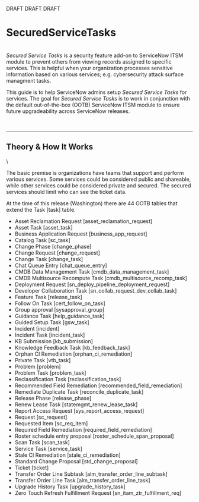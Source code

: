DRAFT DRAFT DRAFT

# SecuredServiceTasks
\
_Secured Service Tasks_ is a security feature add-on to ServiceNow ITSM module to prevent others from viewing records assigned to specific services. This is helpful when your organization processes sensitive information based on various services; e.g. cybersecurity attack surface managment tasks.

This guide is to help ServiceNow admins setup _Secured Service Tasks_ for services. The goal for _Secured Service Tasks_ is to work in conjunction with the default out-of-the-box (OOTB) ServiceNow ITSM module to ensure future upgradeability across ServiceNow releases. 

&nbsp;

---
## Theory & How It Works
\

The basic premise is organizations have teams that support and perform various services. Some services could be considered public and shareable, while other services could be considered private and secured. The secured services should limit who can see the ticket data. 

At the time of this release (Washington) there are 44 OOTB tables that extend the Task [task] table. 
- Asset Reclamation Request [asset_reclamation_request]
- Asset Task [asset_task]
- Business Application Request [business_app_request]
- Catalog Task [sc_task]
- Change Phase [change_phase]
- Change Request [change_request]
- Change Task [change_task]
- Chat Queue Entry [chat_queue_entry]
- CMDB Data Management Task [cmdb_data_management_task]
- CMDB Multisource Recompute Task [cmdb_multisource_recomp_task]
- Deployment Request [sn_deploy_pipeline_deployment_request]
- Developer Collaboration Task [sn_collab_request_dev_collab_task]
- Feature Task [release_task]
- Follow On Task [cert_follow_on_task]
- Group approval [sysapproval_group]
- Guidance Task [help_guidance_task]
- Guided Setup Task [gsw_task]
- Incident [incident]
- Incident Task [incident_task]
- KB Submission [kb_submission]
- Knowledge Feedback Task [kb_feedback_task]
- Orphan CI Remediation [orphan_ci_remediation]
- Private Task [vtb_task]
- Problem [problem]
- Problem Task [problem_task]
- Reclassification Task [reclassification_task]
- Recommended Field Remediation [recommended_field_remediation]
- Remediate Duplicate Task [reconcile_duplicate_task]
- Release Phase [release_phase]
- Renew Lease Task [statemgmt_renew_lease_task]
- Report Access Request [sys_report_access_request]
- Request [sc_request]
- Requested Item [sc_req_item]
- Required Field Remediation [required_field_remediation]
- Roster schedule entry proposal [roster_schedule_span_proposal]
- Scan Task [scan_task]
- Service Task [service_task]
- Stale CI Remediation [stale_ci_remediation]
- Standard Change Proposal [std_change_proposal]
- Ticket [ticket]
- Transfer Order Line Subtask [alm_transfer_order_line_subtask]
- Transfer Order Line Task [alm_transfer_order_line_task]
- Upgrade History Task [upgrade_history_task]
- Zero Touch Refresh Fulfillment Request [sn_itam_ztr_fulfillment_req]
